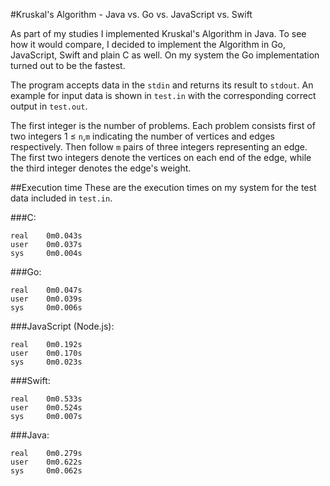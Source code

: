 #Kruskal's Algorithm - Java vs. Go vs. JavaScript vs. Swift

As part of my studies I implemented Kruskal's Algorithm in Java. To see how it would compare, I decided to implement the Algorithm in Go, JavaScript, Swift and plain C as well. On my system the Go implementation turned out to be the fastest.

The program accepts data in the `stdin` and returns its result to `stdout`. An example for input data is shown in `test.in` with the corresponding correct output in `test.out`.

The first integer is the number of problems. Each problem consists first of two integers 1 ≤ `n`,`m` indicating the number of vertices and edges respectively. Then follow `m` pairs of three integers representing an edge. The first two integers denote the vertices on each end of the edge, while the third integer denotes the edge's weight.

##Execution time
These are the execution times on my system for the test data included in `test.in`.

###C:
```
real    0m0.043s
user    0m0.037s
sys     0m0.004s
```

###Go:
```
real    0m0.047s
user    0m0.039s
sys     0m0.006s
```

###JavaScript (Node.js):
```
real    0m0.192s
user    0m0.170s
sys     0m0.023s
```

###Swift:
```
real    0m0.533s
user    0m0.524s
sys     0m0.007s
```

###Java:
```
real    0m0.279s
user    0m0.622s
sys     0m0.062s
```
